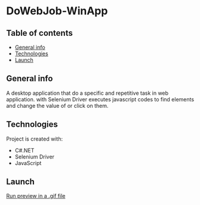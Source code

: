 # DoWebJob-WinApp
## Table of contents
* [General info](#general-info)
* [Technologies](#technologies)
* [Launch](#Launch)

## General info
A desktop application that do a specific and repetitive task in web application. with Selenium Driver executes javascript codes 
to find elements and change the value of or click on them.
	
## Technologies
Project is created with:
 * C#.NET
 * Selenium Driver
 * JavaScript
	
## Launch
[Run preview in a .gif file](./Help/DoWebJob-Running-Review.gif)
